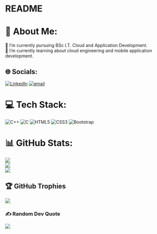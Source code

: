 # README
# 💫 About Me:
🔭 I’m currently pursuing BSc I.T. Cloud and Application Development.<br>🌱 I’m currently learning about cloud engineering and mobile application development.


## 🌐 Socials:
[![LinkedIn](https://img.shields.io/badge/LinkedIn-%230077B5.svg?logo=linkedin&logoColor=white)](https://linkedin.com/in/swayam-parmar-17a409332) [![email](https://img.shields.io/badge/Email-D14836?logo=gmail&logoColor=white)](mailto:swayamp.642@gmail.com) 

# 💻 Tech Stack:
![C++](https://img.shields.io/badge/c++-%2300599C.svg?style=for-the-badge&logo=c%2B%2B&logoColor=white) ![C](https://img.shields.io/badge/c-%2300599C.svg?style=for-the-badge&logo=c&logoColor=white) ![HTML5](https://img.shields.io/badge/html5-%23E34F26.svg?style=for-the-badge&logo=html5&logoColor=white) ![CSS3](https://img.shields.io/badge/css3-%231572B6.svg?style=for-the-badge&logo=css3&logoColor=white) ![Bootstrap](https://img.shields.io/badge/bootstrap-%238511FA.svg?style=for-the-badge&logo=bootstrap&logoColor=white)
# 📊 GitHub Stats:
![](https://github-readme-stats.vercel.app/api?username=SwayamP-24&theme=date_night&hide_border=false&include_all_commits=false&count_private=false)<br/>
![](https://nirzak-streak-stats.vercel.app/?user=SwayamP-24&theme=date_night&hide_border=false)<br/>
![](https://github-readme-stats.vercel.app/api/top-langs/?username=SwayamP-24&theme=date_night&hide_border=false&include_all_commits=false&count_private=false&layout=compact)

## 🏆 GitHub Trophies
![](https://github-profile-trophy.vercel.app/?username=SwayamP-24&theme=one_dark_pro&no-frame=false&no-bg=false&margin-w=4)

### ✍️ Random Dev Quote
![](https://quotes-github-readme.vercel.app/api?type=horizontal&theme=radical)

<!-- Proudly created with GPRM ( https://gprm.itsvg.in ) -->
